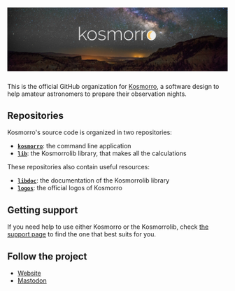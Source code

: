 # [![Kosmorro](https://raw.githubusercontent.com/Kosmorro/logos/main/kosmorro/kosmorro-artwork.jpg)](https://kosmorro.space)

This is the official GitHub organization for [Kosmorro](https://kosmorro.space), a software design to help amateur astronomers to prepare their observation nights.

## Repositories

Kosmorro's source code is organized in two repositories:

- **[`kosmorro`](https://github.com/Kosmorro/kosmorro)**: the command line application
- **[`lib`](https://github.com/Kosmorro/lib)**: the Kosmorrolib library, that makes all the calculations

These repositories also contain useful resources:

- **[`libdoc`](https://github.com/Kosmorro/libdoc)**: the documentation of the Kosmorrolib library
- **[`logos`](https://github.com/Kosmorro/logos)**: the official logos of Kosmorro

## Getting support

If you need help to use either Kosmorro or the Kosmorrolib, check [the support page](https://kosmorro.space/support/) to find the one that best suits for you.

## Follow the project

- <a href="https://kosmorro.space">Website</a>
- <a rel="me" href="https://fosstodon.org/@kosmorro">Mastodon</a>
